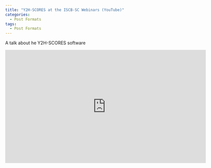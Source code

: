 ```yaml
---
title: "Y2H-SCORES at the ISCB-SC Webinars (YouTube)"
categories:
  - Post Formats
tags:
  - Post Formats
---
```


A talk about he Y2H-SCORES software

<iframe width="640" height="360" src="https://www.youtube.com/embed/vRJNrtzFiUs" title="YouTube video player" frameborder="0" allow="accelerometer; autoplay; clipboard-write; encrypted-media; gyroscope; picture-in-picture" allowfullscreen></iframe>